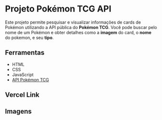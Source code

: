 # Projeto Pokémon TCG API

Este projeto permite pesquisar e visualizar informações de cards de Pokémon utilizando a API pública do **Pokémon TCG**. Você pode buscar pelo nome de um Pokémon e obter detalhes como a **imagem** do card, o **nome** do pokemon, e seu **tipo**.

## Ferramentas

- HTML
- CSS
- JavaScript
- [API Pokémon TCG](https://pokemontcg.io/)

## Vercel Link



## Imagens

<img src="">

